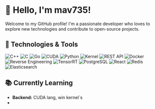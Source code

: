 # 👋 Hello, I'm mav735!

Welcome to my GitHub profile! I'm a passionate developer who loves to explore new technologies and contribute to open-source projects.

## 🔧 Technologies & Tools

![C++](https://img.shields.io/badge/C++-00599C?style=flat-square&logo=c%2B%2B&logoColor=white)
![C](https://img.shields.io/badge/C-555555?style=flat-square&logo=c&logoColor=white)
![Go](https://img.shields.io/badge/Go-00ADD8?style=flat-square&logo=go&logoColor=white)
![CUDA](https://img.shields.io/badge/CUDA-7610F2?style=flat-square&logo=nvidia&logoColor=white)
![Python](https://img.shields.io/badge/Python-3776AB?style=flat-square&logo=python&logoColor=white)
![Kernel](https://img.shields.io/badge/Kernel--Mode-000000?style=flat-square&logo=linux&logoColor=white)
![REST API](https://img.shields.io/badge/REST_API-61DAFB?style=flat-square&logo=rest-api&logoColor=black)
![Docker](https://img.shields.io/badge/Docker-2496ED?style=flat-square&logo=docker&logoColor=white)
![Reverse Engineering](https://img.shields.io/badge/Reverse_Engineering-FF6C37?style=flat-square&logo=ida&logoColor=white)
![TensorRT](https://img.shields.io/badge/TensorRT-76B900?style=flat-square&logo=nvidia&logoColor=white)
![PostgreSQL](https://img.shields.io/badge/PostgreSQL-336791?style=flat-square&logo=postgresql&logoColor=white)
![React](https://img.shields.io/badge/React-61DAFB?style=flat-square&logo=react&logoColor=black)
![Redis](https://img.shields.io/badge/Redis-DC382D?style=flat-square&logo=redis&logoColor=white)
![Elasticsearch](https://img.shields.io/badge/Elasticsearch-005571?style=flat-square&logo=elasticsearch&logoColor=white)

## 📚 Currently Learning

- **Backend:** CUDA lang, win kernel`s
- 
